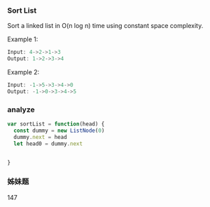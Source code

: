 ### Sort List

Sort a linked list in O(n log n) time using constant space complexity.

Example 1:

```js
Input: 4->2->1->3
Output: 1->2->3->4
```

Example 2:

```js
Input: -1->5->3->4->0
Output: -1->0->3->4->5
```

### analyze

```js
var sortList = function(head) {
  const dummy = new ListNode(0)
  dummy.next = head
  let head0 = dummy.next


}
```

### 姊妹题

147